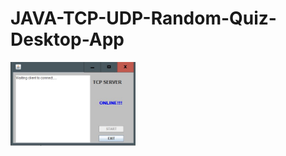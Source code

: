 # JAVA-TCP-UDP-Random-Quiz-Desktop-App
  <a href="https://github.com/aloptrbl/">
   <img src="/screenshots/tcp-server.jpg" alt="Server"  width="200" style="display='flex';justifyContent:'center'" />
  </a>

